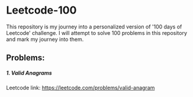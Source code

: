 # Leetcode-100

This repository is my journey into a personalized version of '100 days of Leetcode' challenge. I will attempt to solve 100 problems in this repository and mark my journey into them.



## Problems:

##### 1. Valid Anagrams

Leetcode link: https://leetcode.com/problems/valid-anagram